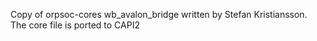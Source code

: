 Copy of orpsoc-cores wb_avalon_bridge written by Stefan Kristiansson. 
The core file is ported to CAPI2 